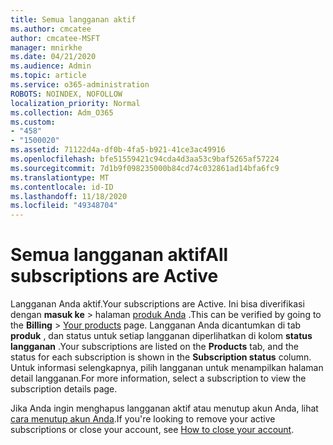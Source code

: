 ```yaml
---
title: Semua langganan aktif
ms.author: cmcatee
author: cmcatee-MSFT
manager: mnirkhe
ms.date: 04/21/2020
ms.audience: Admin
ms.topic: article
ms.service: o365-administration
ROBOTS: NOINDEX, NOFOLLOW
localization_priority: Normal
ms.collection: Adm_O365
ms.custom:
- "458"
- "1500020"
ms.assetid: 71122d4a-df0b-4fa5-b921-41ce3ac49916
ms.openlocfilehash: bfe51559421c94cda4d3aa53c9baf5265af57224
ms.sourcegitcommit: 7d1b9f098235000b84cd74c032861ad14bfa6fc9
ms.translationtype: MT
ms.contentlocale: id-ID
ms.lasthandoff: 11/18/2020
ms.locfileid: "49348704"
---
```

# <a name="all-subscriptions-are-active"></a><span data-ttu-id="444bd-102">Semua langganan aktif</span><span class="sxs-lookup"><span data-stu-id="444bd-102">All subscriptions are Active</span></span>

<span data-ttu-id="444bd-103">Langganan Anda aktif.</span><span class="sxs-lookup"><span data-stu-id="444bd-103">Your subscriptions are Active.</span></span> <span data-ttu-id="444bd-104">Ini bisa diverifikasi dengan **masuk ke** \> halaman [produk Anda](https://go.microsoft.com/fwlink/p/?linkid=842054) .</span><span class="sxs-lookup"><span data-stu-id="444bd-104">This can be verified by going to the **Billing** \> [Your products](https://go.microsoft.com/fwlink/p/?linkid=842054) page.</span></span> <span data-ttu-id="444bd-105">Langganan Anda dicantumkan di tab **produk** , dan status untuk setiap langganan diperlihatkan di kolom **status langganan** .</span><span class="sxs-lookup"><span data-stu-id="444bd-105">Your subscriptions are listed on the **Products** tab, and the status for each subscription is shown in the **Subscription status** column.</span></span> <span data-ttu-id="444bd-106">Untuk informasi selengkapnya, pilih langganan untuk menampilkan halaman detail langganan.</span><span class="sxs-lookup"><span data-stu-id="444bd-106">For more information, select a subscription to view the subscription details page.</span></span>
  
<span data-ttu-id="444bd-107">Jika Anda ingin menghapus langganan aktif atau menutup akun Anda, lihat [cara menutup akun Anda](https://docs.microsoft.com/microsoft-365/commerce/close-your-account?view=o365-worldwide).</span><span class="sxs-lookup"><span data-stu-id="444bd-107">If you're looking to remove your active subscriptions or close your account, see [How to close your account](https://docs.microsoft.com/microsoft-365/commerce/close-your-account?view=o365-worldwide).</span></span>
